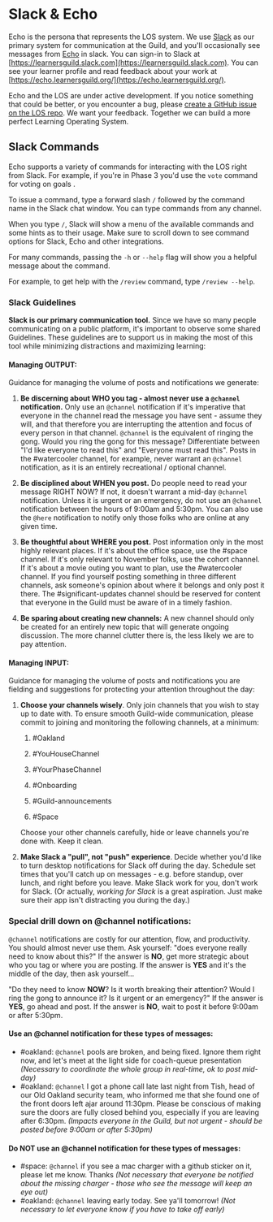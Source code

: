 # Slack & Echo

Echo is the persona that represents the LOS system. We use [Slack](https://learnersguild.slack.com/) as our primary system for communication at the Guild, and you'll occasionally see messages from [Echo](https://learnersguild.slack.com/messages/@echo/) in slack. You can sign-in to Slack at [https://learnersguild.slack.com](https://learnersguild.slack.com). You can see your learner profile and read feedback about your work at [https://echo.learnersguild.org/](https://echo.learnersguild.org/).

Echo and the LOS are under active development. If you notice something that could be better, or you encounter a bug, please [create a GitHub issue on the LOS repo](https://github.com/LearnersGuild/los/issues/new). We want your feedback. Together we can build a more perfect Learning Operating System.

## Slack Commands

Echo supports a variety of commands for interacting with the LOS right from Slack. For example, if you're in Phase 3 you'd use the `vote` command for voting on goals .

To issue a command, type a forward slash `/` followed by the command name in the Slack chat window. You can type commands from any channel.

When you type `/`, Slack will show a menu of the available commands and some hints as to their usage. Make sure to scroll down to see command options for Slack, Echo and other integrations.

For many commands, passing the `-h` or `--help` flag will show you a helpful message about the command.

For example, to get help with the `/review` command, type `/review --help`.

### Slack Guidelines

**Slack is our primary communication tool.** Since we have so many people communicating on a public platform, it's important to observe some shared Guidelines. These guidelines are to support us in making the most of this tool while minimizing distractions and maximizing learning:

#### Managing **OUTPUT**:

Guidance for managing the volume of posts and notifications we generate:

1. **Be discerning about WHO you tag - almost never use a **`@channel`** notification.** Only use an `@channel` notification if it's imperative that everyone in the channel read the message you have sent - assume they will, and that therefore you are interrupting the attention and focus of every person in that channel. `@channel` is the equivalent of ringing the gong. Would you ring the gong for this message? Differentiate between "I'd like everyone to read this" and "Everyone must read this". Posts in the \#watercooler channel, for example, never warrant an `@channel` notification, as it is an entirely recreational / optional channel.

2. **Be disciplined about WHEN you post.** Do people need to read your message RIGHT NOW? If not, it doesn't warrant a mid-day `@channel` notification. Unless it is urgent or an emergency, do not use an `@channel` notification between the hours of 9:00am and 5:30pm. You can also use the `@here` notification to notify only those folks who are online at any given time.

3. **Be thoughtful about WHERE you post.** Post information only in the most highly relevant places. If it's about the office space, use the \#space channel. If it's only relevant to November folks, use the cohort channel. If it's about a movie outing you want to plan, use the \#watercooler channel. If you find yourself posting something in three different channels, ask someone's opinion about where it belongs and only post it there. The \#significant-updates channel should be reserved for content that everyone in the Guild must be aware of in a timely fashion.

4. **Be sparing about creating new channels:** A new channel should only be created for an entirely new topic that will generate ongoing discussion. The more channel clutter there is, the less likely we are to pay attention.

#### Managing **INPUT**:

Guidance for managing the volume of posts and notifications you are fielding and suggestions for protecting your attention throughout the day:

1. **Choose your channels wisely**. Only join channels that you wish to stay up to date with. To ensure smooth Guild-wide communication, please commit to joining and monitoring the following channels, at a minimum: 

   1. \#Oakland 

   2. \#YouHouseChannel 

   3. \#YourPhaseChannel 

   4. \#Onboarding 

   5. \#Guild-announcements 

   6. \#Space 

   Choose your other channels carefully, hide or leave channels you're done with. Keep it clean.

2. **Make Slack a "pull", not "push" experience**. Decide whether you'd like to turn desktop notifications for Slack off during the day. Schedule set times that you'll catch up on messages - e.g. before standup, over lunch, and right before you leave. Make Slack work for you, don't work for Slack. \(Or actually, _working for Slack_ is a great aspiration. Just make sure their app isn't distracting you during the day.\)

### Special drill down on @channel notifications:

`@channel` notifications are costly for our attention, flow, and productivity. You should almost never use them. Ask yourself: "does everyone really need to know about this?" If the answer is **NO**, get more strategic about who you tag or where you are posting. If the answer is **YES** and it's the middle of the day, then ask yourself...

"Do they need to know **NOW**? Is it worth breaking their attention? Would I ring the gong to announce it? Is it urgent or an emergency?" If the answer is **YES**, go ahead and post. If the answer is **NO**, wait to post it before 9:00am or after 5:30pm.

#### **Use an @channel notification for these types of messages**:

* \#oakland: `@channel` pools are broken, and being fixed. Ignore them right now, and let's meet at the light side for coach-queue presentation _\(Necessary to coordinate the whole group in real-time, ok to post mid-day\)_
* \#oakland: `@channel` I got a phone call late last night from Tish, head of our Old Oakland security team, who informed me that she found one of the front doors left ajar around 11:30pm. Please be conscious of making sure the doors are fully closed behind you, especially if you are leaving after 6:30pm. _\(Impacts everyone in the Guild, but not urgent - should be posted before 9:00am or after 5:30pm\)_

#### **Do NOT use an @channel notification for these types of messages**:

* \#space: `@channel` if you see a mac charger with a github sticker on it, please let me know. Thanks _\(Not necessary that everyone be notified about the missing charger - those who see the message will keep an eye out\)_
* \#oakland: `@channel` leaving early today. See ya'll tomorrow! _\(Not necessary to let everyone know if you have to take off early\)_



